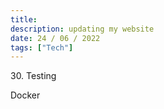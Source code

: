 ```yaml
---
title: 
description: updating my website
date: 24 / 06 / 2022
tags: ["Tech"]
---
```


<p>30. Testing</p>

<p> 
Docker
</p>


<img src="/Blog/20220623-1.png" alt="">
<img src="/Blog/20220623-2.png" alt="">
